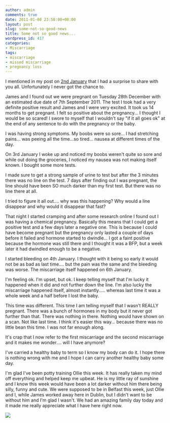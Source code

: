 ```yaml
---
author: admin
comments: true
date: 2011-01-08 23:58:00+00:00
layout: post
slug: some-not-so-good-news
title: Some not so good news...
wordpress_id: 417
categories:
- Miscarriage
tags:
- miscarriage
- missed miscarriage
- pregnancy loss
---
```


I mentioned in my post on [2nd January](http://www.toddlerawesome.com/2011/01/happy-christmas-part-1.html) that I had a surprise to share with you all.  Unfortunately I never got the chance to.  
  
James and I found out we were pregnant on Tuesday 28th December with an estimated due date of 7th September 2011.  The test I took had a very definite positive result and James and I were very excited.  It took us 14 months to get pregnant.  I felt so positive about the pregnancy... I thought I would be so scared!  I swore to myself that I wouldn't say "if it all goes ok" at the end of any sentence to do with the pregnancy or the baby.  
  
I was having strong symptoms.  My boobs were so sore... I had stretching pains... was peeing all the time...so tired... nausea at different times of the day.  
  
On 3rd January I woke up and noticed my boobs weren't quite so sore and while out doing the groceries, I noticed my nausea was not making itself known.  I bought some more tests.  
  
I made sure to get a strong sample of urine to test but after the 3 minutes there was no line on the test.  7 days after finding out I was pregnant, the line should have been SO much darker than my first test.  But there was no line there at all.  
  
I tried to figure it all out.... why was this happening?  Why would a line disappear and why would it disappear that fast?  
  
That night I started cramping and after some research online I found out I was having a chemical pregnancy.  Basically this means that I could get a positive test and a few days later a negative one.  This is because I could have become pregnant but the pregnancy only lasted a couple of days before it failed and hormone started to dwindle... I got a faint positive because the hormone was still there and I thought it was a BFP, but a week later it had dwindled enough to be a negative.  
  
I started bleeding on 4th January.  I thought with it being so early it would not be as bad as last time.... but the pain was the same and the bleeding was worse.  The miscarriage itself happened on 6th January.  
  
I'm feeling ok.  I'm upset, but ok.  I keep telling myself that I'm lucky it happened when it did and not further down the line.  I'm also lucky the miscarriage happened itself, almost instantly..... whereas last time it was a whole week and a half before I lost the baby.  
  
This time was different.  This time I am telling myself that I wasn't REALLY pregnant.  There was a bunch of hormones in my body but it never got further than that.  There was nothing in there.  Nothing would have shown on a scan.  Not like last time.  I think it's easier this way... because there was no little bean this time.  I was not far enough along.  
  
It's crap that I now refer to the first miscarriage and the second miscarriage and it makes me wonder.... will I have anymore?  
  
I've carried a healthy baby to term so I know my body can do it.  I hope there is nothing wrong with me and I hope I can carry another healthy baby some day.  
  
I'm glad I've been potty training Ollie this week.  It has really taken my mind off everything and helped keep me upbeat.  He is my little ray of sunshine and I know this week would have been a lot darker without him there being silly, funny and cute.  We were supposed to be in Belfast this week, just Ollie and I, while James worked away here in Dublin, but I didn't want to be without him and I'm glad I wasn't.  We had an amazing family day today and it made me really appreciate what I have here right now.

![](https://blogger.googleusercontent.com/tracker/251139911615938991-934341827446052926?l=www.outmumbered.com)
